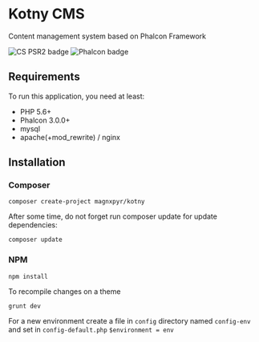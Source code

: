 Kotny CMS
==============
Content management system based on Phalcon Framework

![CS PSR2 badge](https://img.shields.io/badge/CS-PSR%202-orange.svg)
![Phalcon badge](https://img.shields.io/badge/Phalcon-v3.x-green.svg)

Requirements
------------
To run this application, you need at least:
- PHP 5.6+
- Phalcon 3.0.0+
- mysql
- apache(+mod_rewrite) / nginx

## Installation

### Composer
```
composer create-project magnxpyr/kotny
```

After some time, do not forget run composer update for update dependencies:
```
composer update
```

### NPM
```
npm install
```

To recompile changes on a theme
```
grunt dev
```


For a new environment create a file in `config` directory named `config-env` and set in `config-default.php` `$environment = env`
